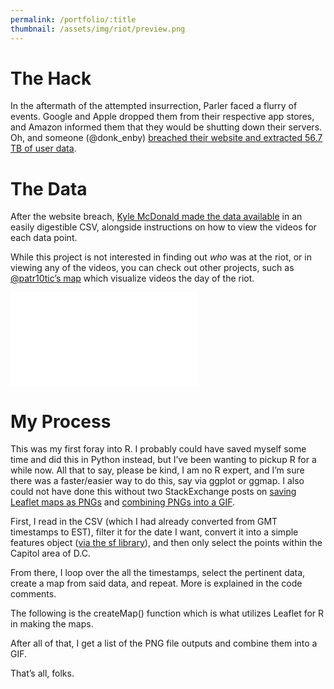 ```yaml
---
permalink: /portfolio/:title
thumbnail: /assets/img/riot/preview.png
---
```


The Hack
========

In the aftermath of the attempted insurrection, Parler faced a flurry of events. Google and Apple dropped them from their respective app stores, and Amazon informed them that they would be shutting down their servers. Oh, and someone (@donk\_enby) [breached their website and extracted 56.7 TB of user data](https://www.vice.com/en/article/n7vqew/the-hacker-who-archived-parler-explains-how-she-did-it-and-what-comes-next).

The Data
========

After the website breach, [Kyle McDonald made the data available](https://gist.github.com/kylemcdonald/8fdabd6526924012c1f5afe538d7dc09) in an easily digestible CSV, alongside instructions on how to view the videos for each data point.

While this project is not interested in finding out _who_ was at the riot, or in viewing any of the videos, you can check out other projects, such as [@patr10tic’s map](https://thepatr10t.github.io/yall-Qaeda/) which visualize videos the day of the riot.

<iframe src="/assets/img/riot/parler.mp4" frameborder="0"> </iframe>

My Process
==========

This was my first foray into R. I probably could have saved myself some time and did this in Python instead, but I’ve been wanting to pickup R for a while now. All that to say, please be kind, I am no R expert, and I’m sure there was a faster/easier way to do this, say via ggplot or ggmap. I also could not have done this without two StackExchange posts on [saving Leaflet maps as PNGs](https://stackoverflow.com/questions/31336898/how-to-save-leaflet-in-r-map-as-png-or-jpg-file) and [combining PNGs into a GIF](https://stackoverflow.com/questions/56389470/convert-multiple-png-to-gif-as-an-animation-in-r).

First, I read in the CSV (which I had already converted from GMT timestamps to EST), filter it for the date I want, convert it into a simple features object ([via the sf library](https://r-spatial.github.io/sf/)), and then only select the points within the Capitol area of D.C.

<script src="https://gist.github.com/freestok/3a6876979c074939142b90640a1505b8.js"></script>

From there, I loop over the all the timestamps, select the pertinent data, create a map from said data, and repeat. More is explained in the code comments.

<script src="https://gist.github.com/freestok/d94477566fe066163459e2790490be3b.js"></script>

The following is the createMap() function which is what utilizes Leaflet for R in making the maps.

<script src="https://gist.github.com/freestok/b9a3a2833fcb69a2e8df4f3d5dd19987.js"></script>

After all of that, I get a list of the PNG file outputs and combine them into a GIF.

<script src="https://gist.github.com/freestok/7b0aabbdc2986e89a1f16bc2200282fa.js"></script>

That’s all, folks.